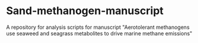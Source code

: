 # Sand-methanogen-manuscript
A repository for analysis scripts for manuscript "Aerotolerant methanogens use seaweed and seagrass metabolites to drive marine methane emissions"
